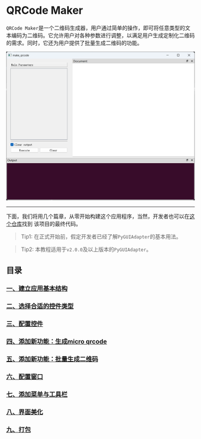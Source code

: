# QRCode Maker

`QRCode Maker`是一个二维码生成器，用户通过简单的操作，即可将任意类型的文本编码为二维码。它允许用户对各种参数进行调整，以满足用户生成定制化二维码
的需求。同时，它还为用户提供了批量生成二维码的功能。

![overview](../../images/qrcode-maker/overview.png)

----

下面，我们将用几个篇章，从零开始构建这个应用程序，当然，开发者也可以在[这个仓库](https://github.com/zimolab/QRCode-Maker)找到
该项目的最终代码。

> Tip1: 在正式开始前，假定开发者已经了解`PyGUIAdapter`的基本用法。

> Tip2: 本教程适用于`v2.0.0`及以上版本的`PyGUIAdapter`。
 
## 目录

### [一、建立应用基本结构](/tutorials/qrcode-maker/1.basic_structural.md)
### [二、选择合适的控件类型](/tutorials/qrcode-maker/2.widget_types.md)
### [三、配置控件](/tutorials/qrcode-maker/3.widget_configs.md)
### [四、添加新功能：生成micro qrcode](/tutorials/qrcode-maker/4.micro_qrcode.md)
### [五、添加新功能：批量生成二维码](/tutorials/qrcode-maker/5.batch_make.md)
### [六、配置窗口](/tutorials/qrcode-maker/6.window_configs.md)
### [七、添加菜单与工具栏](/tutorials/qrcode-maker/7.menu_and_toolbar.md)
### [八、界面美化](/tutorials/qrcode-maker/8.beautify.md)
### [九、打包](/tutorials/qrcode-maker/9.packaging.md)